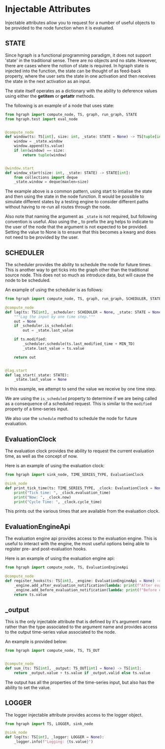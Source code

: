 Injectable Attributes
=====================

Injectable attributes allow you to request for a number of useful objects to be
provided to the node function when it is evaluated.

STATE
-----

Since hgraph is a functional programming paradigm, it does not support 'state' in the 
traditional sense. There are no objects and no state. However, there are cases where
the notion of state is required. In hgraph state is injected into the function, the 
state can be thought of as feed-back property, where the user sets the state in one
activation and then receives the state in the next activation as an input.

The state itself operates as a dictionary with the ability to deference values using 
either the __getitem__ or __getattr__ methods.

The following is an example of a node that uses state:

```python
from hgraph import compute_node, TS, graph, run_graph, STATE
from hgraph.test import eval_node


@compute_node
def window(ts: TS[int], size: int, _state: STATE = None) -> TS[tuple[int, ...]]:
    window = _state.window
    window.append(ts.value)
    if len(window) == size:
        return tuple(window)


@window.start
def window_start(size: int, _state: STATE) -> STATE[int]:
    from collections import deque
    _state.window = deque(maxlen=size)
```

The example above is a common pattern, using start to intialise the state and then
using the state in the node function. It would be possible to simulate different
states by a testing engine to consider different paths without having to re-run
all routes through the node.

Also note that naming the argument as ``_state`` is not required, but following convention
is useful. Also using the _ to prefix the arg helps to indicate to the user of the
node that the argument is not expected to be provided. Setting the value to None is
to ensure that this becomes a kwarg and does not need to be provided by the user.


SCHEDULER
---------

The scheduler provides the ability to schedule the node for future times. This is 
another way to get ticks into the graph other than the traditional source node.
This does not so much as introduce data, but will cause the node to be scheduled.

An example of using the scheduler is as follows:

```python
from hgraph import compute_node, TS, graph, run_graph, SCHEDULER, STATE, MIN_TD

@compute_node
def lag(ts: TS[int], _scheduler: SCHEDULER = None, _state: STATE = None) -> TS[int]:
    """Lag the input by one time step."""
    out = None
    if _scheduler.is_scheduled:
        out = _state.last_value

    if ts.modified:
        _scheduler.schedule(ts.last_modified_time + MIN_TD)
        _state.last_value = ts.value

    return out


@lag.start
def lag_start(_state: STATE):
    _state.last_value = None
```

In this example, we attempt to send the value we receive by one time step.

We are using the ``is_scheduled`` property to determine if we are being called as a 
consequence of a scheduled request. This is similar to the ``modified`` property
of a time-series input.

We also use the ``schedule`` method to schedule the node for future evaluation.


EvaluationClock
---------------

The evaluation clock provides the ability to request the current evaluation time, 
as well as the concept of now.

Here is an example of using the evaluation clock:

```python
from hgraph import sink_node, TIME_SERIES_TYPE, EvaluationClock

@sink_node
def print_tick_time(ts: TIME_SERIES_TYPE, _clock: EvaluationClock = None):
    print("Tick time: ", _clock.evaluation_time)
    print("Now: ", _clock.now)
    print("Cycle Time: ", _clock.cycle_time)
```

This prints out the various times that are available from the evaluation clock.


EvaluationEngineApi
-------------------

The evaluation engine api provides access to the evaluation engine.
This is useful to interact with the engine, the most useful options being
able to register pre- and post-evaluation hooks.

Here is an example of using the evaluation engine api:

```python
from hgraph import compute_node, TS, EvaluationEngineApi

@compute_node
def register_hooks(ts: TS[int], _engine: EvaluationEngineApi = None) -> TS[int]:
    _engine.add_after_evaluation_notification(lambda: print(f"After evaluation [{ts.value}]"))
    _engine.add_before_evaluation_notification(lambda: print(f"Before evaluation [{ts.value}]"))
    return ts.value
```

_output
-------

This is the only injectable attribute that is defined by it's argument name rather than
the type associated to the argument name and provides access to the output time-series
value associated to the node.

An example is provided below:

```python
from hgraph import compute_node, TS, TS_OUT


@compute_node
def sum_(ts: TS[int], _output: TS_OUT[int] = None) -> TS[int]:
    return _output.value + ts.value if _output.valid else ts.value
```

The output has all the properties of the time-series input, but also has the ability
to set the value.


LOGGER
------

The logger injectable attribute provides access to the logger object.

```python
from hgraph import TS, LOGGER, sink_node

@sink_node
def log(ts: TS[int], _logger: LOGGER = None):
    _logger.info(f"Logging: {ts.value}")
```

